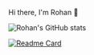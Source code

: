 Hi there, I'm Rohan 👋




![Rohan's GitHub stats](https://github-readme-stats.vercel.app/api?username=RohanSingh56&show_icons=true&theme=radical)




[![Readme Card](https://github-readme-stats.vercel.app/api/pin/?username=RohanSingh56&repo=RohanSingh56)](https://github.com/RohanSingh56/RohanSingh56)